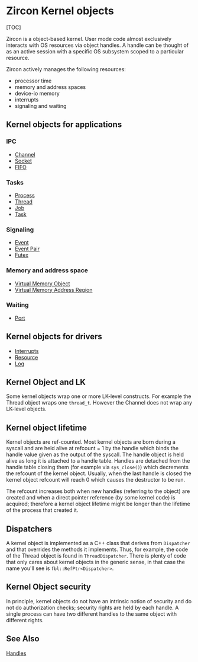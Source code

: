 # Zircon Kernel objects

[TOC]

Zircon is a object-based kernel. User mode code almost exclusively interacts
with OS resources via object handles. A handle can be thought of as an active
session with a specific OS subsystem scoped to a particular resource.

Zircon actively manages the following resources:

+ processor time
+ memory and address spaces
+ device-io memory
+ interrupts
+ signaling and waiting

## Kernel objects for applications

### IPC
+ [Channel](objects/channel.md)
+ [Socket](objects/socket.md)
+ [FIFO](objects/fifo.md)

### Tasks
+ [Process](objects/process.md)
+ [Thread](objects/thread.md)
+ [Job](objects/job.md)
+ [Task](objects/task.md)

### Signaling
+ [Event](objects/event.md)
+ [Event Pair](objects/eventpair.md)
+ [Futex](objects/futex.md)

### Memory and address space
+ [Virtual Memory Object](objects/vm_object.md)
+ [Virtual Memory Address Region](objects/vm_address_region.md)

### Waiting
+ [Port](objects/port.md)

## Kernel objects for drivers

+ [Interrupts](objects/interrupts.md)
+ [Resource](objects/resource.md)
+ [Log](objects/log.md)

## Kernel Object and LK
Some kernel objects wrap one or more LK-level constructs. For example the
Thread object wraps one `thread_t`. However the Channel does not wrap
any LK-level objects.

## Kernel object lifetime
Kernel objects are ref-counted. Most kernel objects are born during a syscall
and are held alive at refcount = 1 by the handle which binds the handle value
given as the output of the syscall. The handle object is held alive as long it
is attached to a handle table. Handles are detached from the handle table
closing them (for example via `sys_close()`) which decrements the refcount of
the kernel object. Usually, when the last handle is closed the kernel object
refcount will reach 0 which causes the destructor to be run.

The refcount increases both when new handles (referring to the object) are
created and when a direct pointer reference (by some kernel code) is acquired;
therefore a kernel object lifetime might be longer than the lifetime of the
process that created it.

## Dispatchers
A kernel object is implemented as a C++ class that derives from `Dispatcher`
and that overrides the methods it implements. Thus, for example, the code
of the Thread object is found in `ThreadDispatcher`. There is plenty of
code that only cares about kernel objects in the generic sense, in that case
the name you'll see is `fbl::RefPtr<Dispatcher>`.

## Kernel Object security
In principle, kernel objects do not have an intrinsic notion of security and
do not do authorization checks; security rights are held by each handle. A
single process can have two different handles to the same object with
different rights.

## See Also
[Handles](handles.md)
